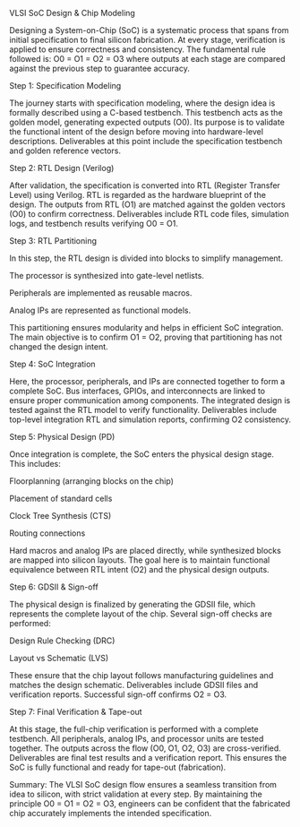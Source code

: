 VLSI SoC Design & Chip Modeling

Designing a System-on-Chip (SoC) is a systematic process that spans from initial specification to final silicon fabrication. At every stage, verification is applied to ensure correctness and consistency. The fundamental rule followed is:
O0 = O1 = O2 = O3
where outputs at each stage are compared against the previous step to guarantee accuracy.


Step 1: Specification Modeling

The journey starts with specification modeling, where the design idea is formally described using a C-based testbench. This testbench acts as the golden model, generating expected outputs (O0). Its purpose is to validate the functional intent of the design before moving into hardware-level descriptions. Deliverables at this point include the specification testbench and golden reference vectors.



Step 2: RTL Design (Verilog)

After validation, the specification is converted into RTL (Register Transfer Level) using Verilog. RTL is regarded as the hardware blueprint of the design. The outputs from RTL (O1) are matched against the golden vectors (O0) to confirm correctness. Deliverables include RTL code files, simulation logs, and testbench results verifying O0 = O1.



Step 3: RTL Partitioning

In this step, the RTL design is divided into blocks to simplify management.

The processor is synthesized into gate-level netlists.

Peripherals are implemented as reusable macros.

Analog IPs are represented as functional models.


This partitioning ensures modularity and helps in efficient SoC integration. The main objective is to confirm O1 = O2, proving that partitioning has not changed the design intent.



Step 4: SoC Integration

Here, the processor, peripherals, and IPs are connected together to form a complete SoC. Bus interfaces, GPIOs, and interconnects are linked to ensure proper communication among components. The integrated design is tested against the RTL model to verify functionality. Deliverables include top-level integration RTL and simulation reports, confirming O2 consistency.



Step 5: Physical Design (PD)

Once integration is complete, the SoC enters the physical design stage. This includes:

Floorplanning (arranging blocks on the chip)

Placement of standard cells

Clock Tree Synthesis (CTS)

Routing connections


Hard macros and analog IPs are placed directly, while synthesized blocks are mapped into silicon layouts. The goal here is to maintain functional equivalence between RTL intent (O2) and the physical design outputs.



Step 6: GDSII & Sign-off

The physical design is finalized by generating the GDSII file, which represents the complete layout of the chip. Several sign-off checks are performed:

Design Rule Checking (DRC)

Layout vs Schematic (LVS)


These ensure that the chip layout follows manufacturing guidelines and matches the design schematic. Deliverables include GDSII files and verification reports. Successful sign-off confirms O2 = O3.



Step 7: Final Verification & Tape-out

At this stage, the full-chip verification is performed with a complete testbench. All peripherals, analog IPs, and processor units are tested together. The outputs across the flow (O0, O1, O2, O3) are cross-verified. Deliverables are final test results and a verification report. This ensures the SoC is fully functional and ready for tape-out (fabrication).



Summary:
The VLSI SoC design flow ensures a seamless transition from idea to silicon, with strict validation at every step. By maintaining the principle O0 = O1 = O2 = O3, engineers can be confident that the fabricated chip accurately implements the intended specification.
